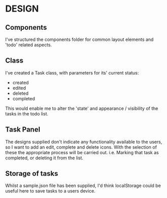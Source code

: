 # DESIGN

##    Components
I've structured the components folder for common layout elements and 'todo' related aspects.

##    Class
I've created a Task class, with parameters for its' current status:
- created
- edited 
- deleted
- completed

This would enable me to alter the 'state' and appearance / visibility of the tasks in the todo list.

##    Task Panel
The designs supplied don't indicate any functionality available to the users, so I want to add an edit, complete and delete icons.
With the selection of these the appropriate process will be carried out. i.e. Marking that task as completed, or deleting it from the list.

##    Storage of tasks
Whilst a sample.json file has been supplied, I'd think localStorage could be useful here to save tasks to a users device.